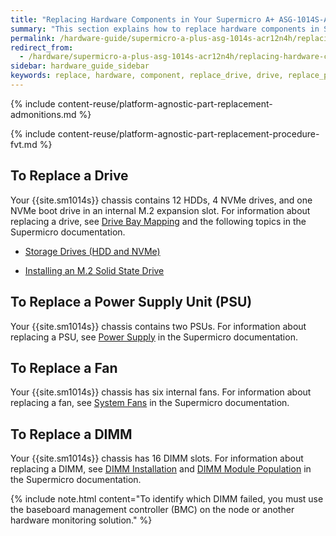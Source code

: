 ```yaml
---
title: "Replacing Hardware Components in Your Supermicro A+ ASG-1014S-ACR12N4H Nodes"
summary: "This section explains how to replace hardware components in Supermicro 1014S nodes."
permalink: /hardware-guide/supermicro-a-plus-asg-1014s-acr12n4h/replacing-hardware-components.html
redirect_from:
  - /hardware/supermicro-a-plus-asg-1014s-acr12n4h/replacing-hardware-components.html
sidebar: hardware_guide_sidebar
keywords: replace, hardware, component, replace_drive, drive, replace_psu, psu, replace_fan, fan, replace_dimm, dimm, Supermicro, Supermicro_1014S, 1014S, ACR12N4H
---
```


{% include content-reuse/platform-agnostic-part-replacement-admonitions.md %}

{% include content-reuse/platform-agnostic-part-replacement-procedure-fvt.md %}

## To Replace a Drive
Your {{site.sm1014s}} chassis contains 12 HDDs, 4 NVMe drives, and one NVMe boot drive in an internal M.2 expansion slot. For information about replacing a drive, see [Drive Bay Mapping](drive-bay-mapping.html) and the following topics in the Supermicro documentation.

* [Storage Drives (HDD and NVMe)](https://www.supermicro.com/manuals/superserver/1U/MNL-2436.pdf#page=40)

* [Installing an M.2 Solid State Drive](https://www.supermicro.com/manuals/superserver/1U/MNL-2436.pdf#page=44)


## To Replace a Power Supply Unit (PSU)
Your {{site.sm1014s}} chassis contains two PSUs. For information about replacing a PSU, see [Power Supply](https://www.supermicro.com/manuals/superserver/1U/MNL-2436.pdf#page=48) in the Supermicro documentation.


## To Replace a Fan
Your {{site.sm1014s}} chassis has six internal fans. For information about replacing a fan, see [System Fans](https://www.supermicro.com/manuals/superserver/1U/MNL-2436.pdf#page=46) in the Supermicro documentation.


## To Replace a DIMM
Your {{site.sm1014s}} chassis has 16 DIMM slots. For information about replacing a DIMM, see [DIMM Installation](https://www.supermicro.com/manuals/superserver/1U/MNL-2436.pdf#page=36) and [DIMM Module Population](https://www.supermicro.com/manuals/superserver/1U/MNL-2436.pdf#page=34) in the Supermicro documentation.

{% include note.html content="To identify which DIMM failed, you must use the baseboard management controller (BMC) on the node or another hardware monitoring solution." %}
